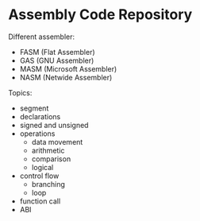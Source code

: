 # Assembly Code Repository

Different assembler:

* FASM (Flat Assembler)
* GAS (GNU Assembler)
* MASM (Microsoft Assembler)
* NASM (Netwide Assembler)

Topics:

* segment
* declarations
* signed and unsigned 
* operations
    - data movement
    - arithmetic
    - comparison
    - logical
* control flow
    - branching
    - loop
* function call
* ABI

